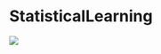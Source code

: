 # StatisticalLearning

![](https://cdn.discordapp.com/attachments/1169317294413971466/1301158661372252192/20241030_124522.jpg?ex=6724c76f&is=672375ef&hm=3cf5a52acbc9313632587745142d00b84f1b1e2842a8c30ed467d0eca9cd0c0c&)

